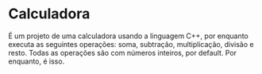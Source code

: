 # Calculadora
É um projeto de uma calculadora usando a linguagem C++, por enquanto executa as seguintes operações: soma, subtração, multiplicação, divisão e resto. Todas as operações são com números inteiros, por default.
Por enquanto, é isso. 
